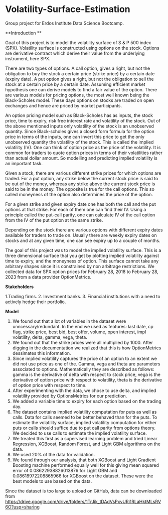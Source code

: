 # Volatility-Surface-Estimation
Group project for Erdos Institute Data Science Bootcamp.


**Introduction **

Goal of this project is to model the volatility surface of S \& P 500 index (SPX). Volatility surface is constructed using options on the stock. Options are derivative contract which derive their value from the underlying instrument, here SPX.

There are two types of options. A call option, gives a right, but not the obligation to buy the stock a certain price (strike price) by a certain date (expiry date). A put option gives a right, but not the obligation to sell the stock at a certain price by a certain date. Assuming efficient market hypothesis one can derive models to find a fair value of the option. There are various models for pricing options, the most well known being the Black-Scholes model. These days options on stocks are traded on open exchanges and hence are priced by market participants. 

An option pricing model such as Black-Scholes has as inputs, the stock price, time to expiry, risk free interest rate and volatility of the stock. Out of the above mentioned inputs only volatility of the stock is an unobserved quantity. Since Black-scholes gives a closed form formula for the option price in terms of the inputs, one can invert this price to get the only unobserved quantity the volatility of the stock. This is called the implied volatility (IV). One can think of option price as the price of the volatility. It is common for traders to quote option prices in terms of their volatilities rather than actual dollar amount. So modelling and predicting implied volatility is an important task. 

Given a stock, there are various different strike prices for which options are traded. For a put option, any strike below the current stock price is said to be out of the money, whereas any strike above the current stock price is said to be in the money. The opposite is true for the call options. This so called moneyness of the option also determines the price of the option. 

For a given strike and given expiry date one has both the call and the put options at that strike. For each of them one can find their IV. Using a principle called the put-call parity, one can calculate IV of the call option from the IV of the put option at the same strike. 

Depending on the stock there are various options with different expiry dates available for traders to trade on. Usually there are weekly expiry dates on stocks and at any given time, one can see expiry up to a couple of months. 

The goal of this project was to model the implied volatility surface. This is a three dimensional surface that you get by plotting implied volatility against time to expiry, and the moneyness of option. This surface cannot take any arbitrary shapes since it is constrained by non arbitrage restrictions. We collected data for SPX option prices for February 28, 2018 to February 28, 2023 from a data provider OptionMetrics. 

**Stakeholders**


  1.Trading firms.
  2. Investment banks.
  3. Financial institutions with a need to actively hedge their portfolio. 


**Model**


  1. We found out that a lot of variables in the dataset were unncessary/redundant. In the end we used as features: last date, cp flag, strike         price, best bid, best offer, volume, open interest, impl volatility, delta, gamma, vega, theta.
  2. We found out that the strike prices were all multiplied by 1000. After digging in the documentation we realized that this is how         OptionMetrics dessimates this information.
  3. Since implied volatility captures the price of an option to an extent we did not use price as one of the. Gamma, vega and theta are       parameters associated to options. Mathematically they are described as follows: gamma is the derivative of delta with respect to stock price, vega is the derivative of option price with respect to volatility, theta is the derivative of option price with respect to time.
  4. After experimenting with the data, we chose to use delta, and implied volatility provided by OptionsMetrics for our prediction.
  5. We added a variable time to expiry for each option based on the trading day.
  6. The dataset contains implied volatility computation for puts as well as calls. Data for calls seemed to be better behaved than for the puts. To estimate the volatility surface, implied volatility computation for either puts or calls should suffice due to put call parity from options theory. We decided to use calls to estimate the implied volatility surface.
  7. We treated this first as a supervised learning problem and tried Linear Regression, XGBoost, Random Forest, and Light GBM algorithms on the data.
  8. We used $20 \%$ of the data for validation.
  9. We found through our analysis, that both XGBoost and Light Gradient Boosting machine performed equally well for this giving mean squared error of $0.08622938826013876$ for Light GBM and $0.08618972208865966$ for XGBoost on the dataset. These were the best models to use based on the data.



Since the dataset is too large to upload on GitHub, data can be downloaded from
https://drive.google.com/drive/folders/1TrJik_tDAdVsPxvURi1RLaHktMLsRV6O?usp=sharing



